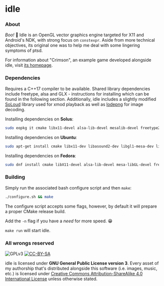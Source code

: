 # idle

### About

*Boo!* 👻
Idle is an OpenGL vector graphics engine targeted for X11 and Android's NDK, with strong focus on `constexpr`.
Aside from more technical objectives, its original one was to help me deal with some lingering symptoms of ptsd.

For information about "Crimson", an example game developed alongside idle, visit [its homepage](https://idle.endorfina.dev/crimson).

### Dependencies

Requires a C++17 compiler to be available.
Shared library dependencies include freetype, alsa and GLX - instructions for installing which can be found in the following section.
Additionally, idle includes a slightly modified [SoLoud](http://sol.gfxile.net/soloud/) library used for xmod playback as well as [lodepng](https://github.com/lvandeve/lodepng) for image decoding.

Installing dependencies on **Solus**:
```sh
sudo eopkg it cmake libx11-devel alsa-lib-devel mesalib-devel freetype2-devel zlib-devel
```

Installing dependencies on **Ubuntu**:
```sh
sudo apt-get install cmake libx11-dev libasound2-dev libgl1-mesa-dev libfreetype6-dev libz-dev
```

Installing dependencies on **Fedora**:
```sh
sudo dnf install cmake libX11-devel alsa-lib-devel mesa-libGL-devel freetype-devel zlib-devel
```

### Building

Simply run the associated bash configure script and then `make`:
```sh
./configure.sh && make
```

The configure script accepts some flags, however, by default it will prepare a proper CMake release build.

Add the `-n` flag if you have a *need* for more speed. 😁

`make run` will start idle.

### All wrongs reserved

![GPLv3](https://www.gnu.org/graphics/gplv3-88x31.png) [![CC-BY-SA](https://i.creativecommons.org/l/by-sa/4.0/88x31.png)](http://creativecommons.org/licenses/by-sa/4.0/)

idle is licensed under **GNU General Public License version 3**.
Every asset of my authorship that's distributed alongside this software (i.e. images, music, etc.) is licensed under [Creative Commons Attribution-ShareAlike 4.0 International License](http://creativecommons.org/licenses/by-sa/4.0/) unless otherwise stated.

